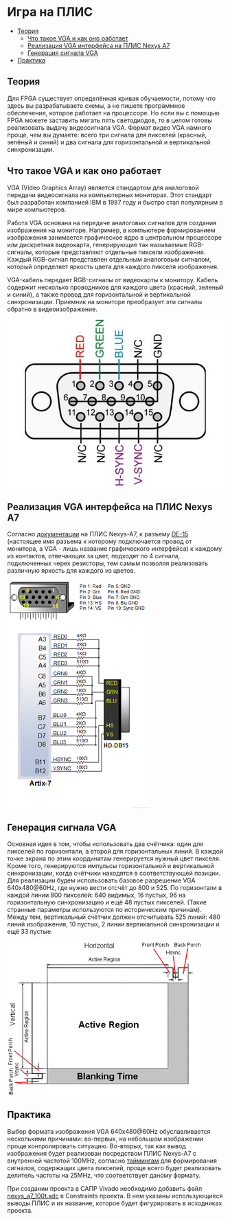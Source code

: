 # Игра на ПЛИС

- [Теория](#теория)
  - [Что такое VGA и как оно работает](#что-такое-vga-и-как-оно-работает)
  - [Реализация VGA интерфейса на ПЛИС Nexys A7](#реализация-vga-интерфейса-на-плис-nexys-a7)
  - [Генерация сигнала VGA](#генерация-сигнала-vga)
- [Практика](#практика)

## Теория

Для FPGA существует определённая кривая обучаемости, потому что здесь вы разрабатываете схемы, а не пишете программное обеспечение, которое работает на процессоре. Но если вы с помощью FPGA можете заставить мигать пять светодиодов, то в целом готовы реализовать выдачу видеосигнала VGA. Формат видео VGA намного проще, чем вы думаете: всего три сигнала для пикселей (красный, зелёный и синий) и два сигнала для горизонтальной и вертикальной синхронизации.

## Что такое VGA и как оно работает

VGA (Video Graphics Array) является стандартом для аналоговой передачи видеосигнала на компьютерных мониторах. Этот стандарт был разработан компанией IBM в 1987 году и быстро стал популярным в мире компьютеров.

Работа VGA основана на передаче аналоговых сигналов для создания изображения на мониторе. Например, в компьютере формированием изображения занимается графическое ядро в центральном процессоре или дискретная видеокарта, генерирующие так называемые RGB-сигналы, которые представляют отдельные пиксели изображения. Каждый RGB-сигнал представлен отдельным аналоговым сигналом, который определяет яркость цвета для каждого пикселя изображения.

VGA-кабель передает RGB-сигналы от видеокарты к монитору. Кабель содержит несколько проводников для каждого цвета (красный, зеленый и синий), а также провод для горизонтальной и вертикальной синхронизации. Приемник на мониторе преобразует эти сигналы обратно в видеоизображение.

![pic/vga-pinout.jpg](pic/vga-pinout.jpg)

## Реализация VGA интерфейса на ПЛИС Nexys A7

Согласно [документации](https://digilent.com/reference/_media/reference/programmable-logic/nexys-a7/nexys-a7_rm.pdf) на ПЛИС Nexys-A7, к разъему [DE-15](https://ru.wikipedia.org/wiki/D-sub) (настоящее имя разъема к которому подключается провод от монитора, а VGA - лишь название графического интерфейса) к каждому из контактов, отвечающих за цвет, подходят по 4 сигнала, подключенных черех резисторы, тем самым позволяя реализовать различную яркость для каждого из цветов.

![pic/DE-15_FPGA.png](pic/DE-15_FPGA.png)

## Генерация сигнала VGA

Основная идея в том, чтобы использовать два счётчика: один для пикселей по горизонтали, а второй для горизонтальных линий. В каждой точке экрана по этим координатам генерируется нужный цвет пикселя. Кроме того, генерируются импульсы горизонтальной и вертикальной синхронизации, когда счётчики находятся в соответствующей позиции. Для реализации будем использовать базовое разрешение VGA 640x480@60Hz, где нужно вести отсчёт до 800 и 525. По горизонтали в каждой линии 800 пикселей: 640 видимых, 16 пустых, 96 на горизонтальную синхронизацию и ещё 48 пустых пикселей. (Такие странные параметры используются по историческим причинам). Между тем, вертикальный счётчик должен отсчитывать 525 линий: 480 линий изображения, 10 пустых, 2 линии вертикальной синхронизации и ещё 33 пустые.

![pic/Display_regions.png](pic/Display_regions.png)

## Практика

Выбор формата изображения VGA 640x480@60Hz обуславливается несколькими причинами: во-первых, на небольшом изображении проще контролировать ситуацию. Во-вторых, так как вывод изображения будет реализован посредством ПЛИС Nexys-A7 с внутренней частотой 100MHz, согласно [таймингам](http://tinyvga.com/vga-timing) для формирования сигналов, содержащих цвета пикселей, проще всего будет реализовать делитель частоты на 25MHz, что соответствует даному формату.

При создании проекта в САПР Vivado необходимо добавить файл [nexys_a7_100t.xdc](xdc/nexys_a7_100t.xdc) в Constraints проекта. В нем указаны использующиеся выводы ПЛИС и их название, которое будет фигурировать в исходниках проекта.


